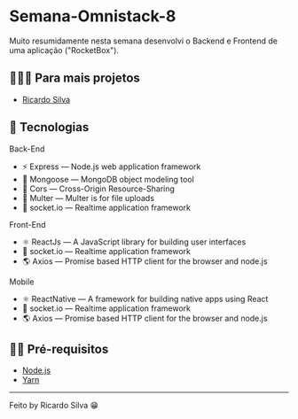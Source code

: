 <h1>
  Semana-Omnistack-8
</h1>

<p>
 Muito resumidamente nesta semana desenvolvi o Backend e Frontend de uma aplicação ("RocketBox").
</p>

## 👨🏼‍💻 Para mais projetos 

- [Ricardo Silva](https://github.com/ricardobron)

## 🚀 Tecnologias

Back-End

- ⚡ Express — Node.js web application framework
- 💾 Mongoose — MongoDB object modeling tool 
- 🚫 Cors — Cross-Origin Resource-Sharing
- 📂 Multer — Multer is for file uploads
- 📲 socket.io — Realtime application framework 
  

Front-End

- ⚛️ ReactJs — A JavaScript library for building user interfaces
- 📲 socket.io — Realtime application framework 
- 🌎 Axios — Promise based HTTP client for the browser and node.js

Mobile

- ⚛️ ReactNative — A framework for building native apps using React
- 📲 socket.io — Realtime application framework 
- 🌎 Axios — Promise based HTTP client for the browser and node.js




## ✋🏻 Pré-requisitos

- [Node.js](https://nodejs.org/en/)
- [Yarn](https://yarnpkg.com/pt-BR/docs/install)

---

Feito by Ricardo Silva 😁
